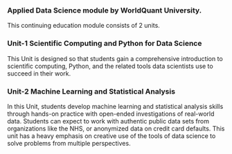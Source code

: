 ### Applied Data Science module by WorldQuant University.
This continuing education module consists of 2 units. 
### Unit-1 Scientific Computing and Python for Data Science
This Unit is designed so that students gain a comprehensive introduction to scientific computing, Python, and the related tools data scientists use to succeed in their work.
### Unit-2 Machine Learning and Statistical Analysis
In this Unit, students develop machine learning and statistical analysis skills through hands-on practice with open-ended investigations of real-world data. Students can expect to work with authentic public data sets from organizations like the NHS, or anonymized data on credit card defaults. This unit has a heavy emphasis on creative use of the tools of data science to solve problems from multiple perspectives.
